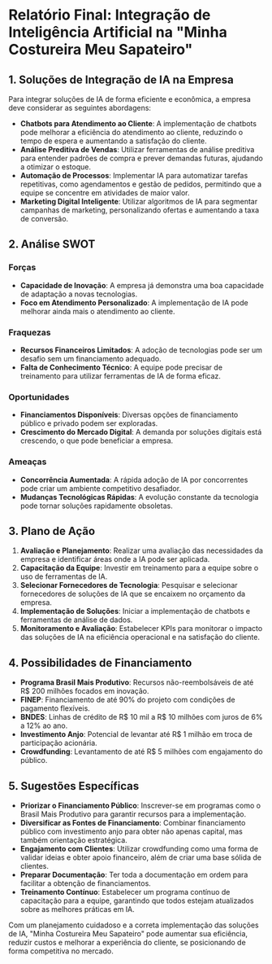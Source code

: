 # Relatório Final: Integração de Inteligência Artificial na "Minha Costureira Meu Sapateiro"

## 1. Soluções de Integração de IA na Empresa

Para integrar soluções de IA de forma eficiente e econômica, a empresa deve considerar as seguintes abordagens:

- **Chatbots para Atendimento ao Cliente**: A implementação de chatbots pode melhorar a eficiência do atendimento ao cliente, reduzindo o tempo de espera e aumentando a satisfação do cliente.
- **Análise Preditiva de Vendas**: Utilizar ferramentas de análise preditiva para entender padrões de compra e prever demandas futuras, ajudando a otimizar o estoque.
- **Automação de Processos**: Implementar IA para automatizar tarefas repetitivas, como agendamentos e gestão de pedidos, permitindo que a equipe se concentre em atividades de maior valor.
- **Marketing Digital Inteligente**: Utilizar algoritmos de IA para segmentar campanhas de marketing, personalizando ofertas e aumentando a taxa de conversão.

## 2. Análise SWOT

### Forças
- **Capacidade de Inovação**: A empresa já demonstra uma boa capacidade de adaptação a novas tecnologias.
- **Foco em Atendimento Personalizado**: A implementação de IA pode melhorar ainda mais o atendimento ao cliente.

### Fraquezas
- **Recursos Financeiros Limitados**: A adoção de tecnologias pode ser um desafio sem um financiamento adequado.
- **Falta de Conhecimento Técnico**: A equipe pode precisar de treinamento para utilizar ferramentas de IA de forma eficaz.

### Oportunidades
- **Financiamentos Disponíveis**: Diversas opções de financiamento público e privado podem ser exploradas.
- **Crescimento do Mercado Digital**: A demanda por soluções digitais está crescendo, o que pode beneficiar a empresa.

### Ameaças
- **Concorrência Aumentada**: A rápida adoção de IA por concorrentes pode criar um ambiente competitivo desafiador.
- **Mudanças Tecnológicas Rápidas**: A evolução constante da tecnologia pode tornar soluções rapidamente obsoletas.

## 3. Plano de Ação

1. **Avaliação e Planejamento**: Realizar uma avaliação das necessidades da empresa e identificar áreas onde a IA pode ser aplicada.
2. **Capacitação da Equipe**: Investir em treinamento para a equipe sobre o uso de ferramentas de IA.
3. **Selecionar Fornecedores de Tecnologia**: Pesquisar e selecionar fornecedores de soluções de IA que se encaixem no orçamento da empresa.
4. **Implementação de Soluções**: Iniciar a implementação de chatbots e ferramentas de análise de dados.
5. **Monitoramento e Avaliação**: Estabelecer KPIs para monitorar o impacto das soluções de IA na eficiência operacional e na satisfação do cliente.

## 4. Possibilidades de Financiamento

- **Programa Brasil Mais Produtivo**: Recursos não-reembolsáveis de até R$ 200 milhões focados em inovação.
- **FINEP**: Financiamento de até 90% do projeto com condições de pagamento flexíveis.
- **BNDES**: Linhas de crédito de R$ 10 mil a R$ 10 milhões com juros de 6% a 12% ao ano.
- **Investimento Anjo**: Potencial de levantar até R$ 1 milhão em troca de participação acionária.
- **Crowdfunding**: Levantamento de até R$ 5 milhões com engajamento do público.

## 5. Sugestões Específicas

- **Priorizar o Financiamento Público**: Inscrever-se em programas como o Brasil Mais Produtivo para garantir recursos para a implementação.
- **Diversificar as Fontes de Financiamento**: Combinar financiamento público com investimento anjo para obter não apenas capital, mas também orientação estratégica.
- **Engajamento com Clientes**: Utilizar crowdfunding como uma forma de validar ideias e obter apoio financeiro, além de criar uma base sólida de clientes.
- **Preparar Documentação**: Ter toda a documentação em ordem para facilitar a obtenção de financiamentos.
- **Treinamento Contínuo**: Estabelecer um programa contínuo de capacitação para a equipe, garantindo que todos estejam atualizados sobre as melhores práticas em IA.

Com um planejamento cuidadoso e a correta implementação das soluções de IA, "Minha Costureira Meu Sapateiro" pode aumentar sua eficiência, reduzir custos e melhorar a experiência do cliente, se posicionando de forma competitiva no mercado.